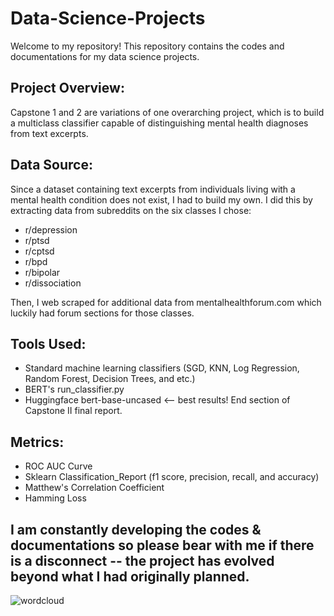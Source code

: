 # Data-Science-Projects

Welcome to my repository! This repository contains the codes and documentations for my data science projects.

## Project Overview:

Capstone 1 and 2 are variations of one overarching project, which is to build a multiclass classifier capable of distinguishing mental health diagnoses from text excerpts.

## Data Source:

Since a dataset containing text excerpts from individuals living with a mental health condition does not exist, I had to build my own. I did this by extracting data from subreddits on the six classes I chose:
- r/depression
- r/ptsd
- r/cptsd
- r/bpd
- r/bipolar
- r/dissociation

Then, I web scraped for additional data from mentalhealthforum.com which luckily had forum sections for those classes.

## Tools Used:
- Standard machine learning classifiers (SGD, KNN, Log Regression, Random Forest, Decision Trees, and etc.)
- BERT's run_classifier.py
- Huggingface bert-base-uncased <-- best results! End section of Capstone II final report.

## Metrics:
- ROC AUC Curve
- Sklearn Classification_Report (f1 score, precision, recall, and accuracy)
- Matthew's Correlation Coefficient
- Hamming Loss

## I am constantly developing the codes & documentations so please bear with me if there is a disconnect -- the project has evolved beyond what I had originally planned.







![wordcloud](https://user-images.githubusercontent.com/52942856/117498694-fc3acb00-af2e-11eb-97dd-912a211aa274.png)
